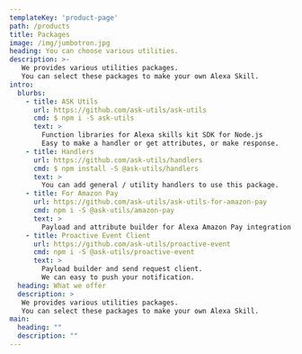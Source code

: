 ```yaml
---
templateKey: 'product-page'
path: /products
title: Packages
image: /img/jumbotron.jpg
heading: You can choose various utilities.
description: >-
   We provides various utilities packages.  
   You can select these packages to make your own Alexa Skill.
intro:
  blurbs:
    - title: ASK Utils
      url: https://github.com/ask-utils/ask-utils
      cmd: $ npm i -S ask-utils
      text: >
        Function libraries for Alexa skills kit SDK for Node.js  
        Easy to make a handler or get attributes, or make response.
    - title: Handlers
      url: https://github.com/ask-utils/handlers
      cmd: $ npm install -S @ask-utils/handlers
      text: >
        You can add general / utility handlers to use this package.
    - title: For Amazon Pay
      url: https://github.com/ask-utils/ask-utils-for-amazon-pay
      cmd: npm i -S @ask-utils/amazon-pay
      text: >
        Payload and attribute builder for Alexa Amazon Pay integration.
    - title: Proactive Event Client
      url: https://github.com/ask-utils/proactive-event
      cmd: npm i -S @ask-utils/proactive-event
      text: >
        Payload builder and send request client.  
        We can easy to push your notification.
  heading: What we offer
  description: >
   We provides various utilities packages.  
   You can select these packages to make your own Alexa Skill.
main:
  heading: ""
  description: ""
---
```

